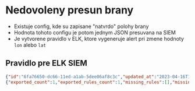 # Nedovoleny presun brany
- Existuje config, kde su zapisane "natvrdo" polohy brany
- Hodnota tohoto configu je potom jednym JSON presuvana na SIEM
- Je vytvorene pravidlo v ELK, ktore vygeneruje alert pri zmene hodnoty `lon` alebo `lat`

## Pravidlo pre ELK SIEM
```json
{"id":"6fa76650-dc66-11ed-a1ab-5dee06af8c3c","updated_at":"2023-04-16T14:53:23.849Z","updated_by":"elastic","created_at":"2023-04-16T14:53:23.849Z","created_by":"elastic","name":"GPS","tags":["gps"],"interval":"1m","enabled":true,"description":"Monitoring Gateway GPS coordinates from lora-kkt-fwd ;)","risk_score":21,"severity":"low","license":"","output_index":"","meta":{"from":"30s","kibana_siem_app_url":"http://10.0.130.124:5601/app/security"},"author":[],"false_positives":[],"from":"now-90s","rule_id":"e75b906d-b411-4d39-9eda-c92bc775b626","max_signals":100,"risk_score_mapping":[],"severity_mapping":[],"threat":[],"to":"now","references":[],"version":1,"exceptions_list":[],"immutable":false,"related_integrations":[],"required_fields":[],"setup":"","type":"new_terms","query":"*","new_terms_fields":["data.lat","data.lon"],"history_window_start":"now-1d","filters":[],"language":"kuery","data_view_id":"dba37bc6-deda-4629-be3b-87e54fbacb37","throttle":"rule","actions":[{"group":"default","id":"6d4d7dc0-cd31-11ed-a1ab-5dee06af8c3c","params":{"documents":[{"name":"lora_kkt_fwd_gps"}]},"action_type_id":".index"}]}
{"exported_count":1,"exported_rules_count":1,"missing_rules":[],"missing_rules_count":0,"exported_exception_list_count":0,"exported_exception_list_item_count":0,"missing_exception_list_item_count":0,"missing_exception_list_items":[],"missing_exception_lists":[],"missing_exception_lists_count":0}
```